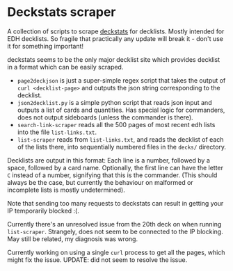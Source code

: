 # Deckstats scraper

A collection of scripts to scrape [deckstats](https://deckstats.net) for decklists.
Mostly intended for EDH decklists.
So fragile that practically any update will break it - don't use it for something important!

deckstats seems to be the only major decklist site which provides decklist in a format which can be easily scraped.

- `page2deckjson` is just a super-simple regex script that takes the output of `curl <decklist-page>` and outputs the json string corresponding to the decklist.
- `json2decklist.py` is a simple python script that reads json input and outputs a list of cards and quantities. Has special logic for commanders, does not output sideboards (unless the commander is there).
- `search-link-scraper` reads all the 500 pages of most recent edh lists into the file `list-links.txt`.
- `list-scraper` reads from `list-links.txt`, and reads the decklist of each of the lists there, into sequentially numbered files in the `decks/` directory.

Decklists are output in this format:
Each line is a number, followed by a space, followed by a card name.
Optionally, the first line can have the letter `C` instead of a number, signifying that this is the commander.
(This should always be the case, but currently the behaviour on malformed or incomplete lists is mostly undetermined).

Note that sending too many requests to deckstats can result in getting your IP temporarily blocked :(.

Currently there's an unresolved issue from the 20th deck on when running `list-scraper`.
Strangely, does not seem to be connected to the IP blocking.
May still be related, my diagnosis was wrong.

Currently working on using a single `curl` process to get all the pages, which might fix the issue. UPDATE: did not seem to resolve the issue.